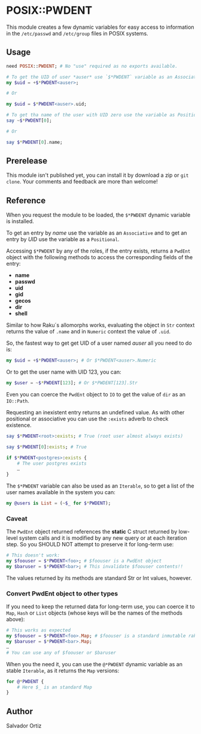 # POSIX::PWDENT

This module creates a few dynamic variables for easy access to information in the
`/etc/passwd` and `/etc/group` files in POSIX systems.

## Usage

```raku
need POSIX::PWDENT; # No "use" required as no exports available.

# To get the UID of user *auser* use `$*PWDENT` variable as an Associative
my $uid = +$*PWDENT<auser>;

# Or

my $uid = $*PWDENT<auser>.uid;

# To get tha name of the user with UID zero use the variable as Positional
say ~$*PWDENT[0];

# Or

say $*PWDENT[0].name;
```

## Prerelease

This module isn't published yet, you can install it by download a zip or `git clone`.
Your comments and feedback are more than welcome!

## Reference

When you request the module to be loaded, the `$*PWDENT` dynamic variable is installed.

To get an entry by *name* use the variable as an `Associative` and to get an entry by *UID*
use the variable as a `Positional`.

Accessing `$*PWDENT` by any of the roles, if the entry exists, returns a `PwdEnt` object
with the following methods to access the corresponding fields of the entry:

- **name**
- **passwd**
- **uid**
- **gid**
- **gecos**
- **dir**
- **shell**

Similar to how Raku´s allomorphs works, evaluating the object in `Str` context returns the
value of `.name` and in `Numeric` context the value of `.uid`.

So, the fastest way to get get UID of a user named *auser* all you need to do is:

```raku
my $uid = +$*PWDENT<auser>; # Or $*PWDENT<auser>.Numeric
```

Or to get the user name with UID 123, you can:

```raku
my $user = ~$*PWDENT[123]; # Or $*PWDENT[123].Str
```

Even you can coerce the `PwdEnt` object to `IO` to get the value of `dir` as an `IO::Path`.

Requesting an inexistent entry returns an undefined value. As with other positional or
associative you can use the `:exists` adverb to check existence.

```raku
say $*PWDENT<root>:exists; # True (root user almost always exists)

say $*PWDENT[0]:exists; # True

if $*PWDENT<postgres>:exists {
    # The user postgres exists
    …
}
```

The `$*PWDENT` variable can also be used as an `Iterable`, so to get a list of the user
names available in the system you can:

```raku
my @users is List = (~$_ for $*PWDENT);
```

### Caveat

The `PwdEnt` object returned references the **static** C struct returned by low-level system
calls and it is modified by any new query or at each iteration step. So you SHOULD NOT attempt
to preserve it for long-term use:

```raku
# This doesn't work:
my $foouser = $*PWDENT<foo>; # $foouser is a PwdEnt object
my $baruser = $*PWDENT<bar>; # This invalidate $foouser contents!!
```

The values returned by its methods are standard Str or Int values, however.

### Convert PwdEnt object to other types

If you need to keep the returned data for long-term use, you can coerce it to
`Map`, `Hash` or `List` objects (whose keys will be the names of the methods above):

```raku
# This works as expected
my $foouser = $*PWDENT<foo>.Map; # $foouser is a standard inmutable raku Map
my $baruser = $*PWDENT<bar>.Map;
…
# You can use any of $foouser or $baruser
```

When you the need it, you can use the `@*PWDENT` dynamic variable as an stable `Iterable`,
as it returns the `Map` versions:

```raku
for @*PWDENT {
    # Here $_ is an standard Map
}
```

## Author

Salvador Ortiz

